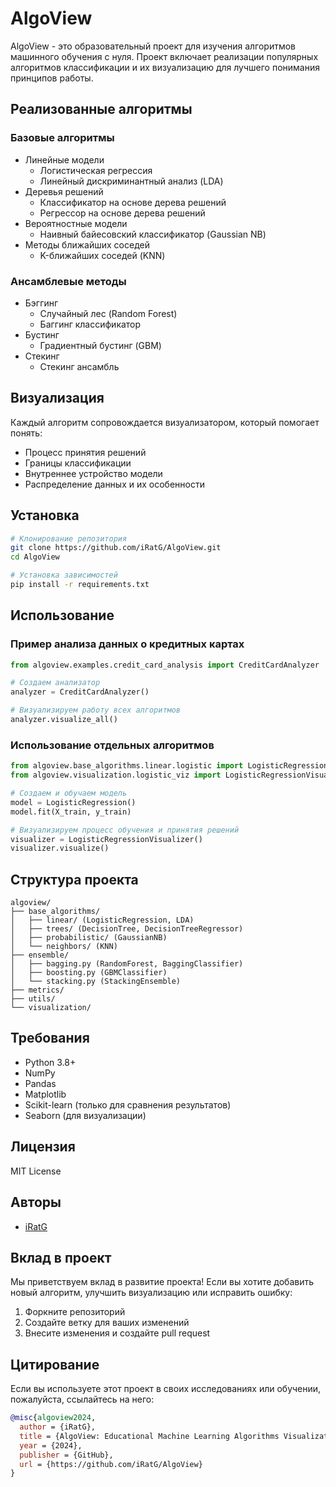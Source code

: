 # AlgoView

AlgoView - это образовательный проект для изучения алгоритмов машинного обучения с нуля. Проект включает реализации популярных алгоритмов классификации и их визуализацию для лучшего понимания принципов работы.

## Реализованные алгоритмы

### Базовые алгоритмы
- Линейные модели
  - Логистическая регрессия
  - Линейный дискриминантный анализ (LDA)
- Деревья решений
  - Классификатор на основе дерева решений
  - Регрессор на основе дерева решений
- Вероятностные модели
  - Наивный байесовский классификатор (Gaussian NB)
- Методы ближайших соседей
  - K-ближайших соседей (KNN)

### Ансамблевые методы
- Бэггинг
  - Случайный лес (Random Forest)
  - Баггинг классификатор
- Бустинг
  - Градиентный бустинг (GBM)
- Стекинг
  - Стекинг ансамбль

## Визуализация

Каждый алгоритм сопровождается визуализатором, который помогает понять:
- Процесс принятия решений
- Границы классификации
- Внутреннее устройство модели
- Распределение данных и их особенности

## Установка

```bash
# Клонирование репозитория
git clone https://github.com/iRatG/AlgoView.git
cd AlgoView

# Установка зависимостей
pip install -r requirements.txt
```

## Использование

### Пример анализа данных о кредитных картах

```python
from algoview.examples.credit_card_analysis import CreditCardAnalyzer

# Создаем анализатор
analyzer = CreditCardAnalyzer()

# Визуализируем работу всех алгоритмов
analyzer.visualize_all()
```

### Использование отдельных алгоритмов

```python
from algoview.base_algorithms.linear.logistic import LogisticRegression
from algoview.visualization.logistic_viz import LogisticRegressionVisualizer

# Создаем и обучаем модель
model = LogisticRegression()
model.fit(X_train, y_train)

# Визуализируем процесс обучения и принятия решений
visualizer = LogisticRegressionVisualizer()
visualizer.visualize()
```

## Структура проекта

```
algoview/
├── base_algorithms/
│   ├── linear/ (LogisticRegression, LDA)
│   ├── trees/ (DecisionTree, DecisionTreeRegressor)
│   ├── probabilistic/ (GaussianNB)
│   └── neighbors/ (KNN)
├── ensemble/
│   ├── bagging.py (RandomForest, BaggingClassifier)
│   ├── boosting.py (GBMClassifier)
│   └── stacking.py (StackingEnsemble)
├── metrics/
├── utils/
└── visualization/
```

## Требования

- Python 3.8+
- NumPy
- Pandas
- Matplotlib
- Scikit-learn (только для сравнения результатов)
- Seaborn (для визуализации)

## Лицензия

MIT License

## Авторы

- [iRatG](https://github.com/iRatG)

## Вклад в проект

Мы приветствуем вклад в развитие проекта! Если вы хотите добавить новый алгоритм, улучшить визуализацию или исправить ошибку:

1. Форкните репозиторий
2. Создайте ветку для ваших изменений
3. Внесите изменения и создайте pull request

## Цитирование

Если вы используете этот проект в своих исследованиях или обучении, пожалуйста, ссылайтесь на него:

```bibtex
@misc{algoview2024,
  author = {iRatG},
  title = {AlgoView: Educational Machine Learning Algorithms Visualization},
  year = {2024},
  publisher = {GitHub},
  url = {https://github.com/iRatG/AlgoView}
}
``` 